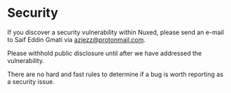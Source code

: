 # Security

If you discover a security vulnerability within Nuxed, please send an e-mail to Saif Eddin Gmati via azjezz@protonmail.com.

Please withhold public disclosure until after we have addressed the vulnerability.

There are no hard and fast rules to determine if a bug is worth reporting as a security issue. 
